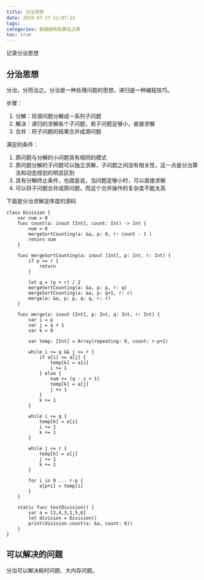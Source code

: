 ```yaml
---
title: 分治思想
date: 2019-07-17 11:07:12
tags: 
categories: 数据结构和算法之美
toc: true
---
```


记录分治思想

<!--more-->

## 分治思想


分治，分而治之。分治是一种处理问题的思想，递归是一种编程技巧。

步骤：

1. 分解：将源问题分解成一系列子问题
2. 解决：递归的求解各个子问题，若子问题足够小，直接求解
3. 合并：将子问题的结果合并成源问题

满足的条件：

1. 原问题与分解的小问题具有相同的模式
2. 原问题分解的子问题可以独立求解，子问题之间没有相关性，这一点是分治算法和动态规划的明显区别
3. 具有分解终止条件，也就是说，当问题足够小时，可以直接求解
4. 可以将子问题合并成原问题，而这个合并操作的复杂度不能太高


下面是分治求解逆序度的源码

```
class Division {
    var num = 0
    func count(a: inout [Int], count: Int) -> Int {
        num = 0
        mergeSortCounting(a: &a, p: 0, r: count - 1 )
        return num
    }
    
    func mergeSortCounting(a: inout [Int], p: Int, r: Int) {
        if p >= r {
            return
        }
        
        let q = (p + r) / 2
        mergeSortCounting(a: &a, p: p, r: q)
        mergeSortCounting(a: &a, p: q+1, r: r)
        merge(a: &a, p: p, q: q, r: r)
    }
    
    func merge(a: inout [Int], p: Int, q: Int, r: Int) {
        var i = p
        var j = q + 1
        var k = 0
        
        var temp: [Int] = Array(repeating: 0, count: r-p+1)
        
        while i <= q && j <= r {
            if a[i] <= a[j] {
                temp[k] = a[i]
                i += 1
            } else {
                num += (q - i + 1)
                temp[k] = a[j]
                j += 1
            }
            k += 1
        }
        
        while i <= q {
            temp[k] = a[i]
            i += 1
            k += 1
        }
        
        while j <= r {
            temp[k] = a[j]
            j += 1
            k += 1
        }
        
        for i in 0 ... r-p {
            a[p+i] = temp[i]
        }
    }
    
    static func testDivision() {
        var a = [2,4,3,1,5,6]
        let division = Division()
        print(division.count(a: &a, count: 6))
    }
}
```

## 可以解决的问题

分治可以解决耗时问题、大内存问题。